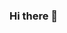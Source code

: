 ### Hi there 👋

<!-- [![Anurag's GitHub stats](https://github-readme-stats.vercel.app/api?username=serg-kan&theme=dark)](https://github.com/anuraghazra/github-readme-stats) -->


<!--
**serg-kan/serg-kan** is a ✨ _special_ ✨ repository because its `README.md` (this file) appears on your GitHub profile.

Here are some ideas to get you started:

- 🔭 I’m currently working on ...
- 🌱 I’m currently learning ...
- 👯 I’m looking to collaborate on ...
- 🤔 I’m looking for help with ...
- 💬 Ask me about ...
- 📫 How to reach me: ...
- 😄 Pronouns: ...
- ⚡ Fun fact: ...
-->
